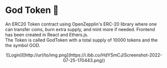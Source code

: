 # God Token 🧔

An ERC20 Token contract using OpenZepplin's ERC-20 library where one can transfer coins, burn extra supply, and mint more if needed. Frontend has been created in React and Ethers.js.  
The Token is called GodToken with a total supply of 10000 tokens and the the symbol GOD.

<center>![Login]([http://url/to/img.png](https://i.ibb.co/HdYSmCJ/Screenshot-2022-07-25-170443.png))</center>
